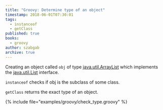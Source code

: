 ```yaml
---
title: "Groovy: Determine type of an object"
timestamp: 2018-06-01T07:30:01
tags:
  - instanceof
  - getClass
published: true
books:
  - groovy
author: szabgab
archive: true
---
```



Creating an object called `obj` of type [java.util.ArrayList](https://docs.oracle.com/javase/7/docs/api/java/util/ArrayList.html) which implements the [java.util.List](https://docs.oracle.com/javase/7/docs/api/java/util/List.html) interface.

`instanceof` checks if obj is the subclass of some class.

`getClass` returns the exact type of an object.


{% include file="examples/groovy/check_type.groovy" %}
